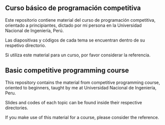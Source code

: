 ﻿## Curso básico de programación competitiva
Este repositorio contiene material del curso de programación competitiva, orientado a principiantes, dictado por mi persona en la Universidad Nacional de Ingeniería, Perú.

Las diapositivas y códigos de cada tema se encuentran dentro de su respetivo directorio.

Si utiliza este material para un curso, por favor considerar la referencia.

## Basic competitive programming course
This repository contains the material from competitive programming course, oriented to beginners, taught by me at Universidad Nacional de Ingeniería, Peru.

Slides and codes of each topic can be found inside their respective directories.

If you make use of this material for a course, please consider the reference.
